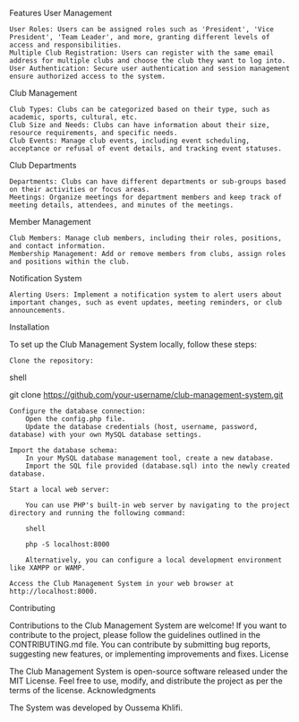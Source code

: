 Features
User Management

    User Roles: Users can be assigned roles such as 'President', 'Vice President', 'Team Leader', and more, granting different levels of access and responsibilities.
    Multiple Club Registration: Users can register with the same email address for multiple clubs and choose the club they want to log into.
    User Authentication: Secure user authentication and session management ensure authorized access to the system.

Club Management

    Club Types: Clubs can be categorized based on their type, such as academic, sports, cultural, etc.
    Club Size and Needs: Clubs can have information about their size, resource requirements, and specific needs.
    Club Events: Manage club events, including event scheduling, acceptance or refusal of event details, and tracking event statuses.

Club Departments

    Departments: Clubs can have different departments or sub-groups based on their activities or focus areas.
    Meetings: Organize meetings for department members and keep track of meeting details, attendees, and minutes of the meetings.

Member Management

    Club Members: Manage club members, including their roles, positions, and contact information.
    Membership Management: Add or remove members from clubs, assign roles and positions within the club.

Notification System

    Alerting Users: Implement a notification system to alert users about important changes, such as event updates, meeting reminders, or club announcements.

Installation

To set up the Club Management System locally, follow these steps:

    Clone the repository:

shell

git clone https://github.com/your-username/club-management-system.git

    Configure the database connection:
        Open the config.php file.
        Update the database credentials (host, username, password, database) with your own MySQL database settings.

    Import the database schema:
        In your MySQL database management tool, create a new database.
        Import the SQL file provided (database.sql) into the newly created database.

    Start a local web server:

        You can use PHP's built-in web server by navigating to the project directory and running the following command:

        shell

        php -S localhost:8000

        Alternatively, you can configure a local development environment like XAMPP or WAMP.

    Access the Club Management System in your web browser at http://localhost:8000.

Contributing

Contributions to the Club Management System are welcome! If you want to contribute to the project, please follow the guidelines outlined in the CONTRIBUTING.md file. You can contribute by submitting bug reports, suggesting new features, or implementing improvements and fixes.
License

The Club Management System is open-source software released under the MIT License. Feel free to use, modify, and distribute the project as per the terms of the license.
Acknowledgments

The  System was developed by Oussema Khlifi.
